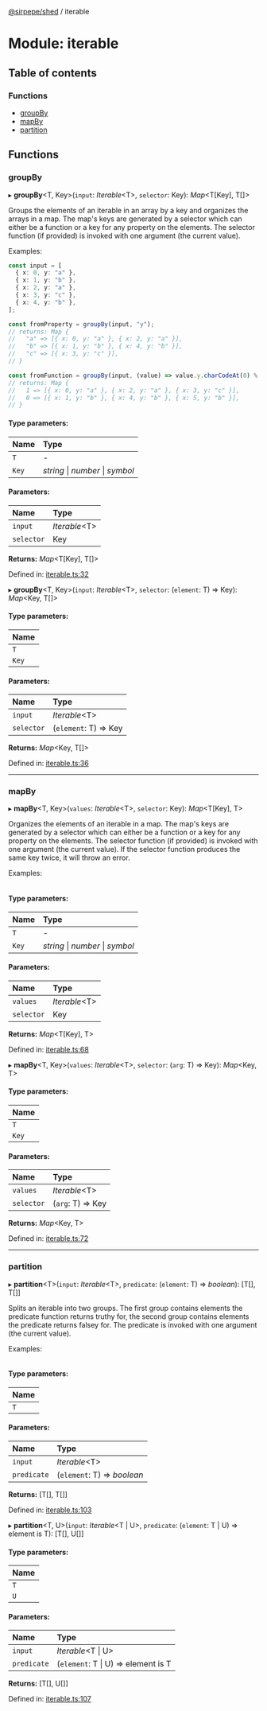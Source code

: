 [@sirpepe/shed](../README.md) / iterable

# Module: iterable

## Table of contents

### Functions

- [groupBy](iterable.md#groupby)
- [mapBy](iterable.md#mapby)
- [partition](iterable.md#partition)

## Functions

### groupBy

▸ **groupBy**<T, Key\>(`input`: *Iterable*<T\>, `selector`: Key): *Map*<T[Key], T[]\>

Groups the elements of an iterable in an array by a key and organizes the
arrays in a map. The map's keys are generated by a selector which can either
be a function or a key for any property on the elements. The selector
function (if provided) is invoked with one argument (the current value).

Examples:

```typescript
const input = [
  { x: 0, y: "a" },
  { x: 1, y: "b" },
  { x: 2, y: "a" },
  { x: 3, y: "c" },
  { x: 4, y: "b" },
];

const fromProperty = groupBy(input, "y");
// returns: Map {
//   "a" => [{ x: 0, y: "a" }, { x: 2, y: "a" }],
//   "b" => [{ x: 1, y: "b" }, { x: 4, y: "b" }],
//   "c" => [{ x: 3, y: "c" }],
// }

const fromFunction = groupBy(input, (value) => value.y.charCodeAt(0) % 2)
// returns: Map {
//   1 => [{ x: 0, y: "a" }, { x: 2, y: "a" }, { x: 3, y: "c" }],
//   0 => [{ x: 1, y: "b" }, { x: 4, y: "b" }, { x: 5, y: "b" }],
// }
```

#### Type parameters:

Name | Type |
:------ | :------ |
`T` | - |
`Key` | *string* \| *number* \| *symbol* |

#### Parameters:

Name | Type |
:------ | :------ |
`input` | *Iterable*<T\> |
`selector` | Key |

**Returns:** *Map*<T[Key], T[]\>

Defined in: [iterable.ts:32](https://github.com/SirPepe/shed/blob/3f4a6cc/src/iterable.ts#L32)

▸ **groupBy**<T, Key\>(`input`: *Iterable*<T\>, `selector`: (`element`: T) => Key): *Map*<Key, T[]\>

#### Type parameters:

Name |
:------ |
`T` |
`Key` |

#### Parameters:

Name | Type |
:------ | :------ |
`input` | *Iterable*<T\> |
`selector` | (`element`: T) => Key |

**Returns:** *Map*<Key, T[]\>

Defined in: [iterable.ts:36](https://github.com/SirPepe/shed/blob/3f4a6cc/src/iterable.ts#L36)

___

### mapBy

▸ **mapBy**<T, Key\>(`values`: *Iterable*<T\>, `selector`: Key): *Map*<T[Key], T\>

Organizes the elements of an iterable in a map. The map's keys are generated
by a selector which can either be a function or a key for any property on the
elements. The selector function (if provided) is invoked with one argument
(the current value). If the selector function produces the same key twice, it
will throw an error.

Examples:

```typescript
```

#### Type parameters:

Name | Type |
:------ | :------ |
`T` | - |
`Key` | *string* \| *number* \| *symbol* |

#### Parameters:

Name | Type |
:------ | :------ |
`values` | *Iterable*<T\> |
`selector` | Key |

**Returns:** *Map*<T[Key], T\>

Defined in: [iterable.ts:68](https://github.com/SirPepe/shed/blob/3f4a6cc/src/iterable.ts#L68)

▸ **mapBy**<T, Key\>(`values`: *Iterable*<T\>, `selector`: (`arg`: T) => Key): *Map*<Key, T\>

#### Type parameters:

Name |
:------ |
`T` |
`Key` |

#### Parameters:

Name | Type |
:------ | :------ |
`values` | *Iterable*<T\> |
`selector` | (`arg`: T) => Key |

**Returns:** *Map*<Key, T\>

Defined in: [iterable.ts:72](https://github.com/SirPepe/shed/blob/3f4a6cc/src/iterable.ts#L72)

___

### partition

▸ **partition**<T\>(`input`: *Iterable*<T\>, `predicate`: (`element`: T) => *boolean*): [T[], T[]]

Splits an iterable into two groups. The first group contains elements
the predicate function returns truthy for, the second group contains elements
the predicate returns falsey for. The predicate is invoked with one argument
(the current value).

Examples:

```typescript
```

#### Type parameters:

Name |
:------ |
`T` |

#### Parameters:

Name | Type |
:------ | :------ |
`input` | *Iterable*<T\> |
`predicate` | (`element`: T) => *boolean* |

**Returns:** [T[], T[]]

Defined in: [iterable.ts:103](https://github.com/SirPepe/shed/blob/3f4a6cc/src/iterable.ts#L103)

▸ **partition**<T, U\>(`input`: *Iterable*<T \| U\>, `predicate`: (`element`: T \| U) => element is T): [T[], U[]]

#### Type parameters:

Name |
:------ |
`T` |
`U` |

#### Parameters:

Name | Type |
:------ | :------ |
`input` | *Iterable*<T \| U\> |
`predicate` | (`element`: T \| U) => element is T |

**Returns:** [T[], U[]]

Defined in: [iterable.ts:107](https://github.com/SirPepe/shed/blob/3f4a6cc/src/iterable.ts#L107)
